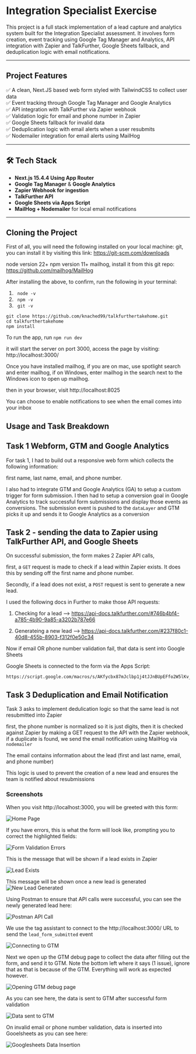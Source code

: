# Integration Specialist Exercise

This project is a full stack implementation of a lead capture and analytics system built for the Integration Specialist assessment. It involves form creation, event tracking using Google Tag Manager and Analytics, API integration with Zapier and TalkFurther, Google Sheets fallback, and deduplication logic with email notifications.

---

## Project Features

✅ A clean, Next.JS based web form styled with TailwindCSS to collect user data  
✅ Event tracking through Google Tag Manager and Google Analytics  
✅ API integration with TalkFurther via Zapier webhook  
✅ Validation logic for email and phone number in Zapier  
✅ Google Sheets fallback for invalid data  
✅ Deduplication logic with email alerts when a user resubmits  
✅ Nodemailer integration for email alerts using MailHog  

---

## 🛠 Tech Stack

- **Next.js 15.4.4 Using App Router**
- **Google Tag Manager** & **Google Analytics**
- **Zapier Webhook for ingestion**
- **TalkFurther API**
- **Google Sheets via Apps Script**
- **MailHog + Nodemailer** for local email notifications

---

## Cloning the Project

First of all, you will need the following installed on your local machine: 
git, you can install it by visiting this link: https://git-scm.com/downloads

node version 22+
npm version 11+
mailhog, install it from this git repo: https://github.com/mailhog/MailHog

After installing the above, to confirm, run the following in your terminal:

1) ``` node -v```
2) ``` npm -v```
3) ``` git -v```

```
git clone https://github.com/knached99/talkfurthertakehome.git
cd talkfurthertakehome
npm install
``` 

To run the app, run ``` npm run dev ```

it will start the server on port 3000, access the page by visiting: http://localhost:3000/

Once you have installed mailhog, if you are on mac, use spotlight search and enter mailhog, if on Windows, enter mailhog in the search next to the Windows icon to open up mailhog. 

then in your browser, visit http://localhost:8025 

You can choose to enable notifications to see when the email comes into your inbox 

## Usage and Task Breakdown 

## Task 1 Webform, GTM and Google Analytics 

For task 1, I had to build out a responsive web form which collects the following information:

first name, last name, email, and phone number. 

I also had to integrate GTM and Google Analytics (GA) to setup a custom trigger for form submission. I then had to setup a conversion goal in Google Analytics to track successful form submissions and display those events as conversions. The submission event is pushed to the
```dataLayer``` and GTM picks it up and sends it to Google Analytics as a conversion 

## Task 2 - sending the data to Zapier using TalkFurther API, and Google Sheets

On successful submission, the form makes 2 Zapier API calls,

first, a ```GET``` request is made to check if a lead within Zapier exists. It does this by sending off
the first name and phone number. 

Secondly, if a lead does not exist, a ``` POST ``` request is sent to generate a new lead.

I used the following docs in Further to make those API requests:

1) Checking for a lead --> https://api-docs.talkfurther.com/#746b4bf4-a785-4b90-9a85-a3202b787e66

2) Generateing a new lead --> https://api-docs.talkfurther.com/#237f80c1-40d8-455b-8903-f312f0e50c34


Now if email OR phone number validation fail, that data is sent into Google Sheets

Google Sheets is connected to the form via the Apps Script:

``` 
https://script.google.com/macros/s/AKfycbx87mJclbp1j4tJJnBUpEFfo2W5lKv_UQx05KbrhDn8vooHYOeFMsKJ7puA5l4Tccmxfg/exec

```

## Task 3 Deduplication and Email Notification 

Task 3 asks to implement dedulication logic so that the same lead is not resubmitted into Zapier 

first, the phone number is normalized so it is just digits, then it is checked against Zapier by making a GET request to the API with the Zapier webhook, if a duplicate is found, we send the email notification using MailHog via ```nodemailer``` 

The email contains information about the lead (first and last name, email, and phone number)

This logic is used to prevent the creation of a new lead and ensures the team is notified about resubmissions

### Screenshots 

When you visit http://localhost:3000, you will be greeted with this form:

![Home Page](./public/images/talkFurtherTakehomeSS1.png)

If you have errors, this is what the form will look like, prompting you to correct the highlighted fields:

![Form Validation Errors](./public/images/talkFurtherTakehomeErrorSS.png)

This is the message that will be shown if a lead exists in Zapier 

![Lead Exists](./public/images/talkFurtherTakehomeLeadExists.png)

This message will be shown once a new lead is generated
![New Lead Generated](./public/images/talkFurtherTakehomeLeadGeneratedSS.png)


Using Postman to ensure that API calls were successful, you can see the newly generated lead here:

![Postman API Call](./public/images/talkFurtherTakehomePostmanAPICallSS.png)


We use the tag assistant to connect to the http://localhost:3000/ URL to send the ```lead_form_submitted``` event 

![Connecting to GTM](./public/images/talkFurtherTakeHomeConnectingGTM.png)

Next we open up the GTM debug page to collect the data after filling out the form, and send it to GTM. Note the bottom left where it says (1 issue), ignore that as that is because of the GTM. Everything will work as expected however.

![Opening GTM debug page](./public/images/talkFurtherTakeHomeGTMDebugPage.png)

As you can see here, the data is sent to GTM after successful form validation 

![Data sent to GTM](./public/images/talkFurtherTakeHomeGTMDataLayerHit.png)

On invalid email or phone number validation, data is inserted into Gooelsheets as you can see here:

![Googlesheets Data Insertion](./public/images/talkFurtherTakehomeGoogleSheetsDataInsertion.png)

